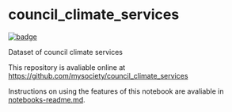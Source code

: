 
# council_climate_services

[![badge](https://mybinder.org/badge.svg)](https://mybinder.org/v2/gh/mysociety/council_climate_services/HEAD)

Dataset of council climate services

This repository is avaliable online at https://github.com/mysociety/council_climate_services

Instructions on using the features of this notebook are avaliable in [notebooks-readme.md](notebooks-readme.md).
